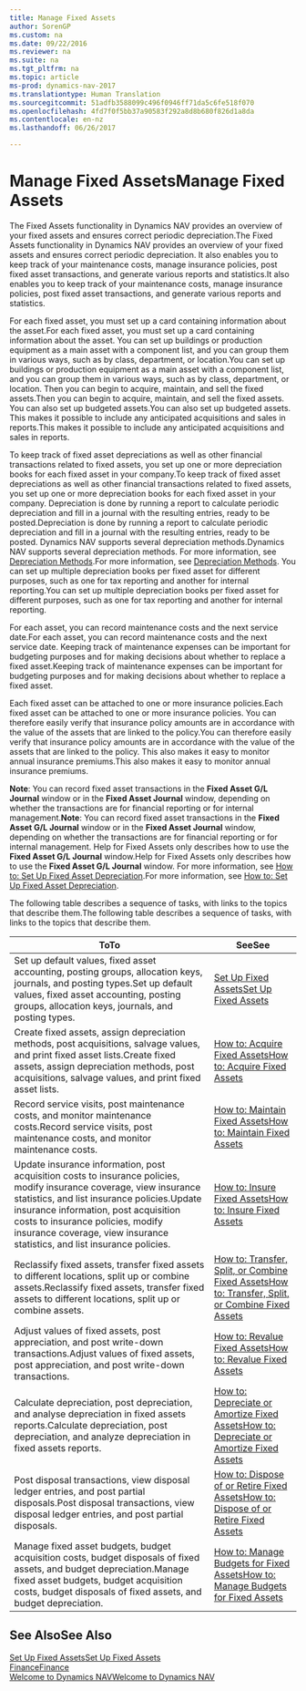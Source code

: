 ```yaml
---
title: Manage Fixed Assets
author: SorenGP
ms.custom: na
ms.date: 09/22/2016
ms.reviewer: na
ms.suite: na
ms.tgt_pltfrm: na
ms.topic: article
ms-prod: dynamics-nav-2017
ms.translationtype: Human Translation
ms.sourcegitcommit: 51adfb3588099c496f0946ff71da5c6fe518f070
ms.openlocfilehash: 4fd7f0f5bb37a90583f292a8d8b680f826d1a8da
ms.contentlocale: en-nz
ms.lasthandoff: 06/26/2017

---
```


# <a name="manage-fixed-assets"></a><span data-ttu-id="9b7b5-102">Manage Fixed Assets</span><span class="sxs-lookup"><span data-stu-id="9b7b5-102">Manage Fixed Assets</span></span>
<span data-ttu-id="9b7b5-103">The Fixed Assets functionality in Dynamics NAV provides an overview of your fixed assets and ensures correct periodic depreciation.</span><span class="sxs-lookup"><span data-stu-id="9b7b5-103">The Fixed Assets functionality in Dynamics NAV provides an overview of your fixed assets and ensures correct periodic depreciation.</span></span> <span data-ttu-id="9b7b5-104">It also enables you to keep track of your maintenance costs, manage insurance policies, post fixed asset transactions, and generate various reports and statistics.</span><span class="sxs-lookup"><span data-stu-id="9b7b5-104">It also enables you to keep track of your maintenance costs, manage insurance policies, post fixed asset transactions, and generate various reports and statistics.</span></span>

<span data-ttu-id="9b7b5-105">For each fixed asset, you must set up a card containing information about the asset.</span><span class="sxs-lookup"><span data-stu-id="9b7b5-105">For each fixed asset, you must set up a card containing information about the asset.</span></span> <span data-ttu-id="9b7b5-106">You can set up buildings or production equipment as a main asset with a component list, and you can group them in various ways, such as by class, department, or location.</span><span class="sxs-lookup"><span data-stu-id="9b7b5-106">You can set up buildings or production equipment as a main asset with a component list, and you can group them in various ways, such as by class, department, or location.</span></span> <span data-ttu-id="9b7b5-107">Then you can begin to acquire, maintain, and sell the fixed assets.</span><span class="sxs-lookup"><span data-stu-id="9b7b5-107">Then you can begin to acquire, maintain, and sell the fixed assets.</span></span> <span data-ttu-id="9b7b5-108">You can also set up budgeted assets.</span><span class="sxs-lookup"><span data-stu-id="9b7b5-108">You can also set up budgeted assets.</span></span> <span data-ttu-id="9b7b5-109">This makes it possible to include any anticipated acquisitions and sales in reports.</span><span class="sxs-lookup"><span data-stu-id="9b7b5-109">This makes it possible to include any anticipated acquisitions and sales in reports.</span></span>

<span data-ttu-id="9b7b5-110">To keep track of fixed asset depreciations as well as other financial transactions related to fixed assets, you set up one or more depreciation books for each fixed asset in your company.</span><span class="sxs-lookup"><span data-stu-id="9b7b5-110">To keep track of fixed asset depreciations as well as other financial transactions related to fixed assets, you set up one or more depreciation books for each fixed asset in your company.</span></span> <span data-ttu-id="9b7b5-111">Depreciation is done by running a report to calculate periodic depreciation and fill in a journal with the resulting entries, ready to be posted.</span><span class="sxs-lookup"><span data-stu-id="9b7b5-111">Depreciation is done by running a report to calculate periodic depreciation and fill in a journal with the resulting entries, ready to be posted.</span></span> <span data-ttu-id="9b7b5-112">Dynamics NAV supports several depreciation methods.</span><span class="sxs-lookup"><span data-stu-id="9b7b5-112">Dynamics NAV supports several depreciation methods.</span></span> <span data-ttu-id="9b7b5-113">For more information, see [Depreciation Methods](fa-depreciation-methods.md).</span><span class="sxs-lookup"><span data-stu-id="9b7b5-113">For more information, see [Depreciation Methods](fa-depreciation-methods.md).</span></span> <span data-ttu-id="9b7b5-114">You can set up multiple depreciation books per fixed asset for different purposes, such as one for tax reporting and another for internal reporting.</span><span class="sxs-lookup"><span data-stu-id="9b7b5-114">You can set up multiple depreciation books per fixed asset for different purposes, such as one for tax reporting and another for internal reporting.</span></span>

<span data-ttu-id="9b7b5-115">For each asset, you can record maintenance costs and the next service date.</span><span class="sxs-lookup"><span data-stu-id="9b7b5-115">For each asset, you can record maintenance costs and the next service date.</span></span> <span data-ttu-id="9b7b5-116">Keeping track of maintenance expenses can be important for budgeting purposes and for making decisions about whether to replace a fixed asset.</span><span class="sxs-lookup"><span data-stu-id="9b7b5-116">Keeping track of maintenance expenses can be important for budgeting purposes and for making decisions about whether to replace a fixed asset.</span></span>

<span data-ttu-id="9b7b5-117">Each fixed asset can be attached to one or more insurance policies.</span><span class="sxs-lookup"><span data-stu-id="9b7b5-117">Each fixed asset can be attached to one or more insurance policies.</span></span> <span data-ttu-id="9b7b5-118">You can therefore easily verify that insurance policy amounts are in accordance with the value of the assets that are linked to the policy.</span><span class="sxs-lookup"><span data-stu-id="9b7b5-118">You can therefore easily verify that insurance policy amounts are in accordance with the value of the assets that are linked to the policy.</span></span> <span data-ttu-id="9b7b5-119">This also makes it easy to monitor annual insurance premiums.</span><span class="sxs-lookup"><span data-stu-id="9b7b5-119">This also makes it easy to monitor annual insurance premiums.</span></span>

<span data-ttu-id="9b7b5-120">**Note**: You can record fixed asset transactions in the **Fixed Asset G/L Journal** window or in the **Fixed Asset Journal** window, depending on whether the transactions are for financial reporting or for internal management.</span><span class="sxs-lookup"><span data-stu-id="9b7b5-120">**Note**: You can record fixed asset transactions in the **Fixed Asset G/L Journal** window or in the **Fixed Asset Journal** window, depending on whether the transactions are for financial reporting or for internal management.</span></span> <span data-ttu-id="9b7b5-121">Help for Fixed Assets only describes how to use the **Fixed Asset G/L Journal** window.</span><span class="sxs-lookup"><span data-stu-id="9b7b5-121">Help for Fixed Assets only describes how to use the **Fixed Asset G/L Journal** window.</span></span> <span data-ttu-id="9b7b5-122">For more information, see [How to: Set Up Fixed Asset Depreciation](fa-how-setup-depreciation.md).</span><span class="sxs-lookup"><span data-stu-id="9b7b5-122">For more information, see [How to: Set Up Fixed Asset Depreciation](fa-how-setup-depreciation.md).</span></span>

<span data-ttu-id="9b7b5-123">The following table describes a sequence of tasks, with links to the topics that describe them.</span><span class="sxs-lookup"><span data-stu-id="9b7b5-123">The following table describes a sequence of tasks, with links to the topics that describe them.</span></span>

| <span data-ttu-id="9b7b5-124">To</span><span class="sxs-lookup"><span data-stu-id="9b7b5-124">To</span></span> | <span data-ttu-id="9b7b5-125">See</span><span class="sxs-lookup"><span data-stu-id="9b7b5-125">See</span></span> |
|----|-----|
|<span data-ttu-id="9b7b5-126">Set up default values, fixed asset accounting, posting groups, allocation keys, journals, and posting types.</span><span class="sxs-lookup"><span data-stu-id="9b7b5-126">Set up default values, fixed asset accounting, posting groups, allocation keys, journals, and posting types.</span></span>|[<span data-ttu-id="9b7b5-127">Set Up Fixed Assets</span><span class="sxs-lookup"><span data-stu-id="9b7b5-127">Set Up Fixed Assets</span></span>](fa-setup.md)|
|<span data-ttu-id="9b7b5-128">Create fixed assets, assign depreciation methods, post acquisitions, salvage values, and print fixed asset lists.</span><span class="sxs-lookup"><span data-stu-id="9b7b5-128">Create fixed assets, assign depreciation methods, post acquisitions, salvage values, and print fixed asset lists.</span></span>|[<span data-ttu-id="9b7b5-129">How to: Acquire Fixed Assets</span><span class="sxs-lookup"><span data-stu-id="9b7b5-129">How to: Acquire Fixed Assets</span></span>](fa-how-acquire.md)|
|<span data-ttu-id="9b7b5-130">Record service visits, post maintenance costs, and monitor maintenance costs.</span><span class="sxs-lookup"><span data-stu-id="9b7b5-130">Record service visits, post maintenance costs, and monitor maintenance costs.</span></span>|[<span data-ttu-id="9b7b5-131">How to: Maintain Fixed Assets</span><span class="sxs-lookup"><span data-stu-id="9b7b5-131">How to: Maintain Fixed Assets</span></span>](fa-how-maintain.md)|
|<span data-ttu-id="9b7b5-132">Update insurance information, post acquisition costs to insurance policies, modify insurance coverage, view insurance statistics, and list insurance policies.</span><span class="sxs-lookup"><span data-stu-id="9b7b5-132">Update insurance information, post acquisition costs to insurance policies, modify insurance coverage, view insurance statistics, and list insurance policies.</span></span>|[<span data-ttu-id="9b7b5-133">How to: Insure Fixed Assets</span><span class="sxs-lookup"><span data-stu-id="9b7b5-133">How to: Insure Fixed Assets</span></span>](fa-how-insure.md)|
|<span data-ttu-id="9b7b5-134">Reclassify fixed assets, transfer fixed assets to different locations, split up or combine assets.</span><span class="sxs-lookup"><span data-stu-id="9b7b5-134">Reclassify fixed assets, transfer fixed assets to different locations, split up or combine assets.</span></span>|[<span data-ttu-id="9b7b5-135">How to: Transfer, Split, or Combine Fixed Assets</span><span class="sxs-lookup"><span data-stu-id="9b7b5-135">How to: Transfer, Split, or Combine Fixed Assets</span></span>](fa-how-trans-split-combine.md)|
|<span data-ttu-id="9b7b5-136">Adjust values of fixed assets, post appreciation, and post write-down transactions.</span><span class="sxs-lookup"><span data-stu-id="9b7b5-136">Adjust values of fixed assets, post appreciation, and post write-down transactions.</span></span>|[<span data-ttu-id="9b7b5-137">How to: Revalue Fixed Assets</span><span class="sxs-lookup"><span data-stu-id="9b7b5-137">How to: Revalue Fixed Assets</span></span>](fa-how-revalue.md)|
|<span data-ttu-id="9b7b5-138">Calculate depreciation, post depreciation, and analyse depreciation in fixed assets reports.</span><span class="sxs-lookup"><span data-stu-id="9b7b5-138">Calculate depreciation, post depreciation, and  analyze depreciation in fixed assets reports.</span></span>|[<span data-ttu-id="9b7b5-139">How to: Depreciate or Amortize Fixed Assets</span><span class="sxs-lookup"><span data-stu-id="9b7b5-139">How to: Depreciate or Amortize Fixed Assets</span></span>](fa-how-depreciate-amortize.md)|
|<span data-ttu-id="9b7b5-140">Post disposal transactions, view disposal ledger entries, and post partial disposals.</span><span class="sxs-lookup"><span data-stu-id="9b7b5-140">Post disposal transactions, view disposal ledger entries, and post partial disposals.</span></span>|[<span data-ttu-id="9b7b5-141">How to: Dispose of or Retire Fixed Assets</span><span class="sxs-lookup"><span data-stu-id="9b7b5-141">How to: Dispose of or Retire Fixed Assets</span></span>](fa-how-dispose-retire.md)||
|<span data-ttu-id="9b7b5-142">Manage fixed asset budgets, budget acquisition costs, budget disposals of fixed assets, and budget depreciation.</span><span class="sxs-lookup"><span data-stu-id="9b7b5-142">Manage fixed asset budgets, budget acquisition costs, budget disposals of fixed assets, and budget depreciation.</span></span>|[<span data-ttu-id="9b7b5-143">How to: Manage Budgets for Fixed Assets</span><span class="sxs-lookup"><span data-stu-id="9b7b5-143">How to: Manage Budgets for Fixed Assets</span></span>](fa-how-manage-budgets.md)|

## <a name="see-also"></a><span data-ttu-id="9b7b5-144">See Also</span><span class="sxs-lookup"><span data-stu-id="9b7b5-144">See Also</span></span>
[<span data-ttu-id="9b7b5-145">Set Up Fixed Assets</span><span class="sxs-lookup"><span data-stu-id="9b7b5-145">Set Up Fixed Assets</span></span>](fa-setup.md)  
[<span data-ttu-id="9b7b5-146">Finance</span><span class="sxs-lookup"><span data-stu-id="9b7b5-146">Finance</span></span>](finance-setup.md)  
[<span data-ttu-id="9b7b5-147">Welcome to Dynamics NAV</span><span class="sxs-lookup"><span data-stu-id="9b7b5-147">Welcome to Dynamics NAV</span></span>](across-get-started.md)

